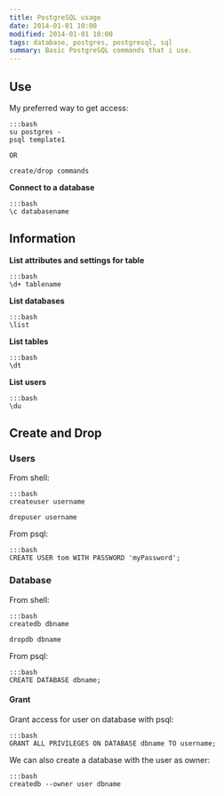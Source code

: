 ```yaml
---
title: PostgreSQL usage
date: 2014-01-01 10:00
modified: 2014-01-01 10:00
tags: database, postgres, postgresql, sql
summary: Basic PostgreSQL commands that i use.
---
```


## Use

My preferred way to get access:

    :::bash
    su postgres -
    psql template1

    OR

    create/drop commands


**Connect to a database**

    :::bash
    \c databasename

## Information

**List attributes and settings for table**

    :::bash
    \d+ tablename

**List databases**

    :::bash
    \list

**List tables**

    :::bash
    \dt

**List users**

    :::bash
    \du


## Create and Drop

### Users

From shell:

    :::bash
    createuser username

    dropuser username

From psql:

    :::bash
    CREATE USER tom WITH PASSWORD 'myPassword';

### Database

From shell:

    :::bash
    createdb dbname

    dropdb dbname

From psql:

    :::bash
    CREATE DATABASE dbname;

#### Grant

Grant access for user on database with psql:

    :::bash
    GRANT ALL PRIVILEGES ON DATABASE dbname TO username;


We can also create a database with the user as owner:

    :::bash
    createdb --owner user dbname
